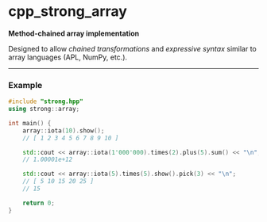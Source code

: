 # cpp_strong_array

**Method-chained array implementation**

Designed to allow *chained transformations* and *expressive syntax* similar to array languages (APL, NumPy, etc.).

---

### Example

```cpp
#include "strong.hpp"
using strong::array;

int main() {
    array::iota(10).show();
    // [ 1 2 3 4 5 6 7 8 9 10 ]

    std::cout << array::iota(1'000'000).times(2).plus(5).sum() << "\n";
    // 1.00001e+12

    std::cout << array::iota(5).times(5).show().pick(3) << "\n";
    // [ 5 10 15 20 25 ]
    // 15

    return 0;
}
```
